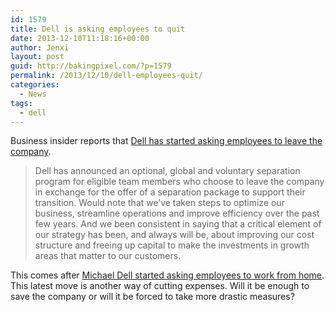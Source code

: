 ```yaml
---
id: 1579
title: Dell is asking employees to quit
date: 2013-12-10T11:18:16+00:00
author: Jenxi
layout: post
guid: http://bakingpixel.com/?p=1579
permalink: /2013/12/10/dell-employees-quit/
categories:
  - News
tags:
  - dell
---
```

Business insider reports that [Dell has started asking employees to leave the company](http://www.businessinsider.com/dell-is-asking-employees-to-quit-2013-12).

> Dell has announced an optional, global and voluntary separation program for eligible team members who choose to leave the company in exchange for the offer of a separation package to support their transition. Would note that we’ve taken steps to optimize our business, streamline operations and improve efficiency over the past few years. And we been consistent in saying that a critical element of our strategy has been, and always will be, about improving our cost structure and freeing up capital to make the investments in growth areas that matter to our customers. 

This comes after [Michael Dell started asking employees to work from home](http://bakingpixel.com/2013/12/michael-dell-wants-half-of-his-employees-to-work-from-home/). This latest move is another way of cutting expenses. Will it be enough to save the company or will it be forced to take more drastic measures?